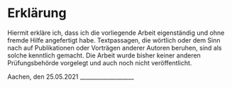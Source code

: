 # Erklärung
Hiermit erkläre ich, dass ich die vorliegende Arbeit eigenständig und ohne fremde Hilfe angefertigt habe. Textpassagen, die wörtlich oder dem Sinn nach auf Publikationen oder Vorträgen anderer Autoren beruhen, sind als solche kenntlich gemacht. Die Arbeit wurde bisher keiner anderen Prüfungsbehörde vorgelegt und auch noch nicht veröffentlicht.

Aachen, den 25.05.2021     ___________________

